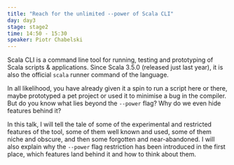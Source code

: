 ```yaml
---
title: "Reach for the unlimited --power of Scala CLI"
day: day3
stage: stage2
time: 14:50 - 15:30
speaker: Piotr Chabelski
---
```


Scala CLI is a command line tool for running, testing and prototyping of Scala scripts & applications. Since Scala 3.5.0 (released just last year), it is also the official `scala` runner command of the language. 

In all likelihood, you have already given it a spin to run a script here or there, maybe prototyped a pet project or used it to minimise a bug in the compiler. But do you know what lies beyond the `--power` flag? Why do we even hide features behind it? 

In this talk, I will tell the tale of some of the experimental and restricted features of the tool, some of them well known and used, some of them niche and obscure, and then some forgotten and near-abandoned. I will also explain why the `--power` flag restriction has been introduced in the first place, which features land behind it and how to think about them.
